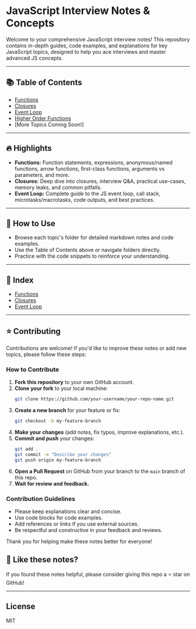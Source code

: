 # JavaScript Interview Notes & Concepts

Welcome to your comprehensive JavaScript interview notes! This repository contains in-depth guides, code examples, and explanations for key JavaScript topics, designed to help you ace interviews and master advanced JS concepts.

---

## 📚 Table of Contents
- [Functions](functions/functions.md)
- [Closures](Closures/closures.md)
- [Event Loop](JS-Interview-Questions/eventloop.md)
- [Higher Order Functions](JS-Interview-Questions/HigherOrderFunction.md)
- [More Topics Coming Soon!]

---

## 🔥 Highlights
- **Functions:** Function statements, expressions, anonymous/named functions, arrow functions, first-class functions, arguments vs parameters, and more.
- **Closures:** Deep dive into closures, interview Q&A, practical use-cases, memory leaks, and common pitfalls.
- **Event Loop:** Complete guide to the JS event loop, call stack, microtasks/macrotasks, code outputs, and best practices.

---

## 📝 How to Use
- Browse each topic's folder for detailed markdown notes and code examples.
- Use the Table of Contents above or navigate folders directly.
- Practice with the code snippets to reinforce your understanding.

---

## 📖 Index
- [Functions](functions/functions.md)
- [Closures](Closures/README.md)
- [Event Loop](JS%20Interview%20Questions/eventloop.md)

---



## ⭐ Contributing
Contributions are welcome! If you'd like to improve these notes or add new topics, please follow these steps:

### How to Contribute
1. **Fork this repository** to your own GitHub account.
2. **Clone your fork** to your local machine:
   ```bash
   git clone https://github.com/your-username/your-repo-name.git
   ```
3. **Create a new branch** for your feature or fix:
   ```bash
   git checkout -b my-feature-branch
   ```
4. **Make your changes** (add notes, fix typos, improve explanations, etc.).
5. **Commit and push** your changes:
   ```bash
   git add .
   git commit -m "Describe your changes"
   git push origin my-feature-branch
   ```
6. **Open a Pull Request** on GitHub from your branch to the `main` branch of this repo.
7. **Wait for review and feedback.**

### Contribution Guidelines
- Please keep explanations clear and concise.
- Use code blocks for code examples.
- Add references or links if you use external sources.
- Be respectful and constructive in your feedback and reviews.

Thank you for helping make these notes better for everyone!

## 🌟 Like these notes?
If you found these notes helpful, please consider giving this repo a ⭐ star on GitHub!

---

## License
MIT
